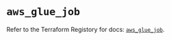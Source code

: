 # `aws_glue_job`

Refer to the Terraform Registory for docs: [`aws_glue_job`](https://registry.terraform.io/providers/hashicorp/aws/5.16.0/docs/resources/glue_job).
